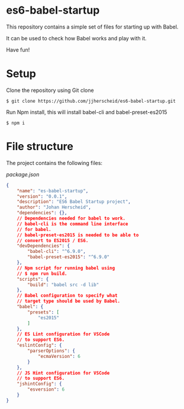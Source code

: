 # es6-babel-startup

This repository contains a simple set of files for starting up with Babel.

It can be used to check how Babel works and play with it.

Have fun!

# Setup

Clone the repository using Git clone  
```git
$ git clone https://github.com/jjherscheid/es6-babel-startup.git
```

Run Npm install, this will install babel-cli and babel-preset-es2015  
```npm
$ npm i
```

# File structure

The project contains the following files:

*package.json*
```json
{
    "name": "es-babel-startup",
    "version": "0.0.1",
    "description": "ES6 Babel Startup project",
    "author": "Johan Herscheid",
    "dependencies": {},
    // Dependencies needed for babel to work.
    // babel-cli is the command line interface 
    // for babel.
    // babel-preset-es2015 is needed to be able to 
    // convert to ES2015 / ES6.
    "devDependencies": {
        "babel-cli": "^6.9.0",
        "babel-preset-es2015": "^6.9.0"
    },
    // Npm script for running babel using
    // $ npm run build.
    "scripts": {
        "build": "babel src -d lib"
    },
    // Babel configuration to specify what
    // target type should be used by Babel.
    "babel": {
        "presets": [
            "es2015"
        ]
    },
    // ES Lint configuration for VSCode 
    // to support ES6.
    "eslintConfig": {
        "parserOptions": {
            "ecmaVersion": 6
        }
    },
    // JS Hint configuration for VSCode
    // to support ES6.
    "jshintConfig": {
        "esversion": 6
    }
}
```
